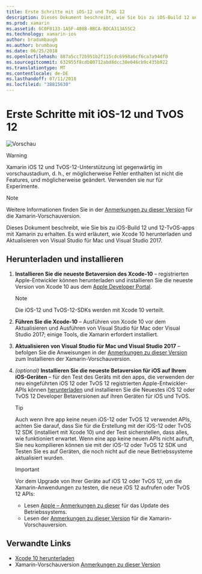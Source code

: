 ```yaml
---
title: Erste Schritte mit iOS-12 und TvOS 12
description: Dieses Dokument beschreibt, wie Sie bis zu iOS-Build 12 und 12-TvOS-apps mit Xamarin zu erhalten. Es wird erläutert, wie Xcode 10 herunterladen und Aktualisieren von Visual Studio für Mac und Visual Studio 2017.
ms.prod: xamarin
ms.assetid: 6C0F0133-1A5F-408B-8BCA-BDCA313A55C2
ms.technology: xamarin-ios
author: bradumbaugh
ms.author: brumbaug
ms.date: 06/25/2018
ms.openlocfilehash: 887a5cc72b951b2f115cdc6998a6cf6ca7a94df0
ms.sourcegitcommit: 632955f8cdb80712abd8dcc30e046cb9c435b922
ms.translationtype: MT
ms.contentlocale: de-DE
ms.lasthandoff: 07/11/2018
ms.locfileid: "38815630"
---
```

# <a name="getting-started-with-ios-12-and-tvos-12"></a>Erste Schritte mit iOS-12 und TvOS 12

![Vorschau](~/media/shared/preview.png)

> [!WARNING]
> Xamarin iOS 12 und TvOS-12-Unterstützung ist gegenwärtig im vorschaustadium, d. h., er möglicherweise Fehler enthalten ist nicht die Features, und möglicherweise geändert. Verwenden sie nur für Experimente.

> [!NOTE]
> Weitere Informationen finden Sie in der [Anmerkungen zu dieser Version](https://releases.xamarin.com/preview-release-xcode-10-beta/) für die Xamarin-Vorschauversion.

Dieses Dokument beschreibt, wie Sie bis zu iOS-Build 12 und 12-TvOS-apps mit Xamarin zu erhalten. Es wird erläutert, wie Xcode 10 herunterladen und Aktualisieren von Visual Studio für Mac und Visual Studio 2017.

## <a name="download-and-install"></a>Herunterladen und installieren

1. **Installieren Sie die neueste Betaversion des Xcode-10** – registrierten Apple-Entwickler können herunterladen und installieren Sie die neueste Version von Xcode 10 aus dem [Apple Developer Portal](https://developer.apple.com/download/).

   > [!NOTE]
   > Die iOS-12 und TvOS-12-SDKs werden mit Xcode 10 verteilt.

2. **Führen Sie die Xcode-10** – Ausführen von Xcode 10 vor dem Aktualisieren und Ausführen von Visual Studio für Mac oder Visual Studio 2017; einige Tools, die Xamarin erfordert installiert.

3. **Aktualisieren von Visual Studio für Mac und Visual Studio 2017** – befolgen Sie die Anweisungen in der [Anmerkungen zu dieser Version](https://releases.xamarin.com/preview-release-xcode-10-beta/) zum Installieren der Xamarin-Vorschauversion.

4. _(optional)_  **Installieren Sie die neueste Betaversion für iOS auf Ihrem iOS-Geräten** – für den Test des Geräts mit den apps, die verwenden der neu eingeführten iOS 12 oder TvOS 12 registrierten Apple-Entwickler-APIs können [herunterladen](https://developer.apple.com/download) und installieren Sie die Neuestes iOS 12 oder TvOS 12 Developer Betaversionen auf ihren Geräten für iOS und TvOS.

   > [!TIP]
   > Auch wenn Ihre app keine neuen iOS-12 oder TvOS 12 verwendet APIs, achten Sie darauf, dass Sie für die Erstellung mit der iOS-12 oder TvOS 12 SDK (installiert mit Xcode 10) und der Test sicherstellen, dass alles, wie funktioniert erwartet. Wenn eine app keine neuen APIs nicht aufruft, Sie neu kompilieren können sie mit der iOS-12 oder TvOS 12 SDK und Testen Sie es auf Geräten, die noch nicht auf die neue Betriebssysteme aktualisiert wurden.

   > [!IMPORTANT]
   > Vor dem Upgrade von Ihrer Geräte auf iOS 12 oder TvOS 12, um die Xamarin-Anwendungen zu testen, die neue iOS 12 aufrufen oder TvOS 12 APIs:
   > - Lesen [Apple – Anmerkungen zu dieser](https://developer.apple.com/download/) für das Update des Betriebssystems.
   > - Lesen der [Anmerkungen zu dieser Version](https://releases.xamarin.com/preview-release-xcode-10-beta/) für die Xamarin-Vorschauversion.

## <a name="related-links"></a>Verwandte Links

- [Xcode 10 herunterladen](https://developer.apple.com/download/)
- Xamarin-Vorschauversion [Anmerkungen zu dieser Version](https://releases.xamarin.com/preview-release-xcode-10-beta/)
